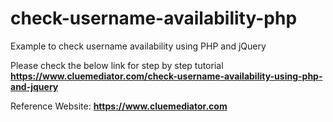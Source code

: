# check-username-availability-php
Example to check username availability using PHP and jQuery

Please check the below link for step by step tutorial
**https://www.cluemediator.com/check-username-availability-using-php-and-jquery**

Reference Website: **https://www.cluemediator.com**
